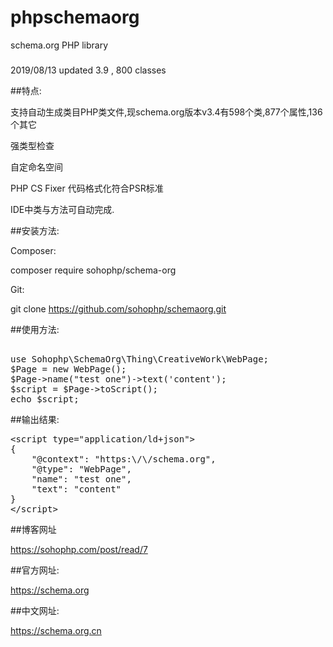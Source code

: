 # phpschemaorg

schema.org PHP library



### 

2019/08/13 updated 3.9  ,  800 classes

##特点:

支持自动生成类目PHP类文件,现schema.org版本v3.4有598个类,877个属性,136个其它

强类型检查

自定命名空间

PHP CS Fixer 代码格式化符合PSR标准

IDE中类与方法可自动完成.

##安装方法:

Composer:

composer require sohophp/schema-org

Git:

git clone https://github.com/sohophp/schemaorg.git



##使用方法:

<pre> 
use Sohophp\SchemaOrg\Thing\CreativeWork\WebPage;
$Page = new WebPage();
$Page->name("test one")->text('content');
$script = $Page->toScript();
echo $script;
</pre>

##输出结果:

<pre>
&lt;script type=&quot;application/ld+json&quot;&gt;
{
    &quot;@context&quot;: &quot;https:\/\/schema.org&quot;,
    &quot;@type&quot;: &quot;WebPage&quot;,
    &quot;name&quot;: &quot;test one&quot;,
    &quot;text&quot;: &quot;content&quot;
}
&lt;/script&gt;
</pre>

##博客网址

https://sohophp.com/post/read/7

##官方网址:

https://schema.org

##中文网址:

https://schema.org.cn

